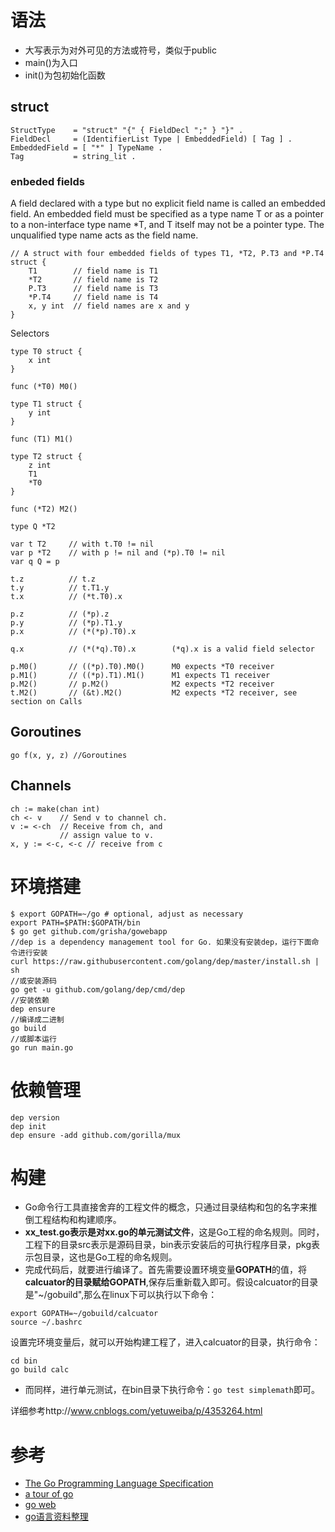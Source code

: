 # 语法
* 大写表示为对外可见的方法或符号，类似于public
* main()为入口
* init()为包初始化函数

## struct
```
StructType    = "struct" "{" { FieldDecl ";" } "}" .
FieldDecl     = (IdentifierList Type | EmbeddedField) [ Tag ] .
EmbeddedField = [ "*" ] TypeName .
Tag           = string_lit .
```

### enbeded fields
A field declared with a type but no explicit field name is called an embedded field. 
An embedded field must be specified as a type name T or as a pointer to a non-interface type name *T, 
and T itself may not be a pointer type. The unqualified type name acts as the field name.
```
// A struct with four embedded fields of types T1, *T2, P.T3 and *P.T4
struct {
	T1        // field name is T1
	*T2       // field name is T2
	P.T3      // field name is T3
	*P.T4     // field name is T4
	x, y int  // field names are x and y
}
```
Selectors 
```
type T0 struct {
	x int
}

func (*T0) M0()

type T1 struct {
	y int
}

func (T1) M1()

type T2 struct {
	z int
	T1
	*T0
}

func (*T2) M2()

type Q *T2

var t T2     // with t.T0 != nil
var p *T2    // with p != nil and (*p).T0 != nil
var q Q = p
```
```
t.z          // t.z
t.y          // t.T1.y
t.x          // (*t.T0).x

p.z          // (*p).z
p.y          // (*p).T1.y
p.x          // (*(*p).T0).x

q.x          // (*(*q).T0).x        (*q).x is a valid field selector

p.M0()       // ((*p).T0).M0()      M0 expects *T0 receiver
p.M1()       // ((*p).T1).M1()      M1 expects T1 receiver
p.M2()       // p.M2()              M2 expects *T2 receiver
t.M2()       // (&t).M2()           M2 expects *T2 receiver, see section on Calls
```
## Goroutines
```
go f(x, y, z) //Goroutines
```
## Channels
```
ch := make(chan int)
ch <- v    // Send v to channel ch.
v := <-ch  // Receive from ch, and
           // assign value to v.
x, y := <-c, <-c // receive from c 
```
# 环境搭建
```
$ export GOPATH=~/go # optional, adjust as necessary
export PATH=$PATH:$GOPATH/bin
$ go get github.com/grisha/gowebapp
//dep is a dependency management tool for Go. 如果没有安装dep，运行下面命令进行安装
curl https://raw.githubusercontent.com/golang/dep/master/install.sh | sh
//或安装源码
go get -u github.com/golang/dep/cmd/dep
//安装依赖
dep ensure
//编译成二进制
go build
//或脚本运行
go run main.go
```
# 依赖管理
```
dep version
dep init
dep ensure -add github.com/gorilla/mux
```
# 构建
* Go命令行工具直接舍弃的工程文件的概念，只通过目录结构和包的名字来推倒工程结构和构建顺序。
* **xx_test.go表示是对xx.go的单元测试文件**，这是Go工程的命名规则。同时，工程下的目录src表示是源码目录，bin表示安装后的可执行程序目录，pkg表示包目录，这也是Go工程的命名规则。
* 完成代码后，就要进行编译了。首先需要设置环境变量**GOPATH**的值，将**calcuator的目录赋给GOPATH**,保存后重新载入即可。假设calcuator的目录是"~/gobuild",那么在linux下可以执行以下命令：
```
export GOPATH=~/gobuild/calcuator
source ~/.bashrc
```
设置完环境变量后，就可以开始构建工程了，进入calcuator的目录，执行命令：
```
cd bin
go build calc
```
* 而同样，进行单元测试，在bin目录下执行命令：`go test simplemath`即可。

详细参考http://www.cnblogs.com/yetuweiba/p/4353264.html

# 参考
* [The Go Programming Language Specification](https://golang.org/ref/spec)
* [a tour of go](https://tour.golang.org/)
* [go web](https://astaxie.gitbooks.io/)
* [go语言资料整理](https://zhuanlan.zhihu.com/p/25493806)

